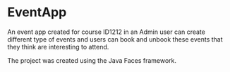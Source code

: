 # EventApp
 
An event app created for course ID1212 in an Admin user can create different type of events and users can book and unbook these events that they think are interesting to attend.

The project was created using the Java Faces framework.
